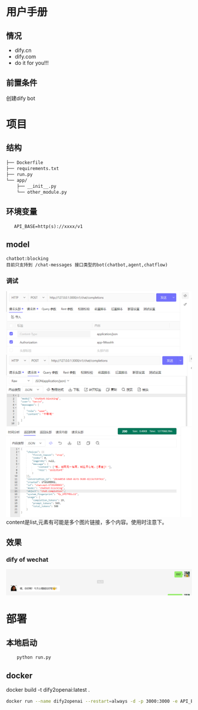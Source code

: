 # 用户手册

## 情况
- dify.cn 
- dify.com
- do it for you!!!

## 前置条件
创建dify bot

# 项目

## 结构
```textyour_project/
├── Dockerfile
├── requirements.txt
├── run.py
└── app/
    ├── __init__.py
    └── other_module.py
```


## 环境变量
```text
   API_BASE=http(s)://xxxx/v1
```

## model

```text 
chatbot:blocking
目前只支持到 /chat-messages 接口类型的bot(chatbot,agent,chatflow)
```

### 调试
![1726218901113.jpg](doc%2F1726218901113.jpg)
![请求体](doc/img_1.png)
![接口返回](doc/img_2.png)
content是list,元素有可能是多个图片链接，多个内容。使用时注意下。

##  效果
### dify of wechat
![img.png](doc/img.png)
# 部署
## 本地启动
```base 
    python run.py
```
## docker
docker build -t dify2openai:latest .
```bash
docker run --name dify2openai --restart=always -d -p 3000:3000 -e API_BASE={{API_BASE}}  dify2openai:latest
```



